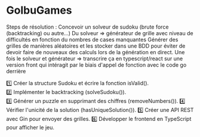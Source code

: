 # GolbuGames

Steps de résolution : 
Concevoir un solveur de sudoku (brute force (backtracking) ou autre...)
Du solveur => générateur de grille avec niveau de difficultés en fonction du nombres de cases manquantes 
Générer des grilles de manières aléatoires et les stocker dans une BDD pour éviter de devoir faire de nouveaux des calculs lors de la génération en direct. 
Une fois le solveur et générateur => transcrire ça en typescript/react sur une version front qui intéragit par le biais d'appel de fonction avec le code go derrière

1️⃣ Créer la structure Sudoku et écrire la fonction isValid(). <br>
2️⃣ Implémenter le backtracking (solveSudoku()). <br> 
3️⃣ Générer un puzzle en supprimant des chiffres (removeNumbers()). 
4️⃣ Vérifier l'unicité de la solution (hasUniqueSolution()). 
5️⃣ Créer une API REST avec Gin pour envoyer des grilles. 
6️⃣ Développer le frontend en TypeScript pour afficher le jeu. 
